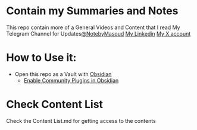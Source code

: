 # Contain my Summaries and Notes
This repo contain more of a General Videos and Content that I read
My Telegram Channel for Updates[@NotebyMasoud](https://t.me/NotebyMasoud)
[My Linkedin](www.linkedin.com/in/masoud-mohararzadeh-859b26195)
[My X account](https://x.com/MMohararzazdeh)
# How to Use it:
* Open this repo as a Vault with [Obsidian](https://obsidian.md/download)
  * [Enable Community Plugins in Obsidian](https://help.obsidian.md/Extending+Obsidian/Community+plugins) 
# Check Content List
Check the Content List.md for getting access to the contents